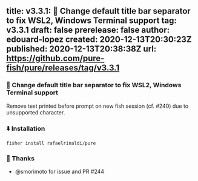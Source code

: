 title:	v3.3.1: 🐛 Change default title bar separator to fix WSL2, Windows Terminal support
tag:	v3.3.1
draft:	false
prerelease:	false
author:	edouard-lopez
created:	2020-12-13T20:30:23Z
published:	2020-12-13T20:38:38Z
url:	https://github.com/pure-fish/pure/releases/tag/v3.3.1
--
### :bug: Change default title bar separator to fix WSL2, Windows Terminal support

Remove text printed before prompt on new fish session (cf. #240) due to unsupported character.

### :arrow_down: Installation

    fisher install rafaelrinaldi/pure

### :clap: Thanks

* @smorimoto for issue and PR #244
